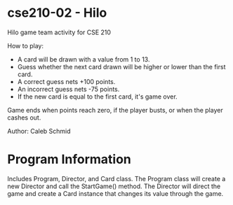 # cse210-02 - Hilo
Hilo game team activity for CSE 210

How to play:
- A card will be drawn with a value from 1 to 13.
- Guess whether the next card drawn will be higher or lower than the first card.
- A correct guess nets +100 points.
- An incorrect guess nets -75 points.
- If the new card is equal to the first card, it's game over.

Game ends when points reach zero, if the player busts, or when the player cashes out.

Author:
Caleb Schmid

# Program Information

Includes Program, Director, and Card class. The Program class will create a new Director and call the StartGame() method. The Director will direct the game and create a Card instance that changes its value through the game. 
